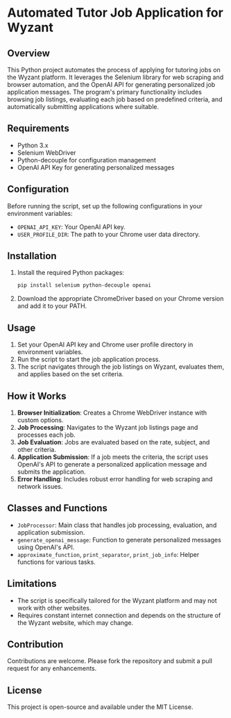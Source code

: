 # Automated Tutor Job Application for Wyzant

## Overview
This Python project automates the process of applying for tutoring jobs on the Wyzant platform. It leverages the Selenium library for web scraping and browser automation, and the OpenAI API for generating personalized job application messages. The program's primary functionality includes browsing job listings, evaluating each job based on predefined criteria, and automatically submitting applications where suitable.

## Requirements
- Python 3.x
- Selenium WebDriver
- Python-decouple for configuration management
- OpenAI API Key for generating personalized messages

## Configuration
Before running the script, set up the following configurations in your environment variables:
- `OPENAI_API_KEY`: Your OpenAI API key.
- `USER_PROFILE_DIR`: The path to your Chrome user data directory.

## Installation
1. Install the required Python packages:
   ```bash
   pip install selenium python-decouple openai
   ```
2. Download the appropriate ChromeDriver based on your Chrome version and add it to your PATH.

## Usage
1. Set your OpenAI API key and Chrome user profile directory in environment variables.
2. Run the script to start the job application process.
3. The script navigates through the job listings on Wyzant, evaluates them, and applies based on the set criteria.

## How it Works
1. **Browser Initialization**: Creates a Chrome WebDriver instance with custom options.
2. **Job Processing**: Navigates to the Wyzant job listings page and processes each job.
3. **Job Evaluation**: Jobs are evaluated based on the rate, subject, and other criteria.
4. **Application Submission**: If a job meets the criteria, the script uses OpenAI's API to generate a personalized application message and submits the application.
5. **Error Handling**: Includes robust error handling for web scraping and network issues.

## Classes and Functions
- `JobProcessor`: Main class that handles job processing, evaluation, and application submission.
- `generate_openai_message`: Function to generate personalized messages using OpenAI's API.
- `approximate_function`, `print_separator`, `print_job_info`: Helper functions for various tasks.

## Limitations
- The script is specifically tailored for the Wyzant platform and may not work with other websites.
- Requires constant internet connection and depends on the structure of the Wyzant website, which may change.

## Contribution
Contributions are welcome. Please fork the repository and submit a pull request for any enhancements.

## License
This project is open-source and available under the MIT License.